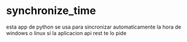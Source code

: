 # synchronize_time
esta app de python se usa para sincronizar automaticamente la hora de windows o linux si la aplicacion api rest te lo pide
